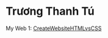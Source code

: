 # Trương Thanh Tú

My Web 1: <a href="http://truong-thanh-tu.github.io/Developer/CreateWebsiteHTMLvsCSS" title="Create By [Hiếu iceTea]">CreateWebsiteHTMLvsCSS</a>
